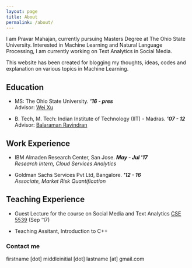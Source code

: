 ```yaml
---
layout: page
title: About
permalink: /about/
---
```


I am Pravar Mahajan, currently pursuing Masters Degree at The Ohio State University. Interested in Machine Learning and Natural Language Processing, I am currently working on Text Analytics in Social Media.

This website has been created for blogging my thoughts, ideas, codes and explanation on various topics in Machine Learning. 

## Education
* MS: The Ohio State University. *__'16 - pres__* <br>
Advisor: [Wei Xu](https://cocoxu.github.io/)
 
* B. Tech, M. Tech: Indian Institute of Technology (IIT) - Madras. *__'07 - 12__*<br>
Advisor: [Balaraman Ravindran](http://www.cse.iitm.ac.in/~ravi/)

## Work Experience
* IBM Almaden Research Center, San Jose. *__May - Jul '17__* <br>
_Research Intern, Cloud Services Analytics_

* Goldman Sachs Services Pvt Ltd, Bangalore. *__'12 - 16__* <br>
_Associate, Market Risk Quantification_

## Teaching Experience
* Guest Lecture for the course on Social Media and Text Analytics [CSE 5539](http://socialmedia-class.org/) (Sep '17)

* Teaching Assitant, Introduction to C++

### Contact me
firstname [dot] middleinitial [dot] lastname [at] gmail.com
